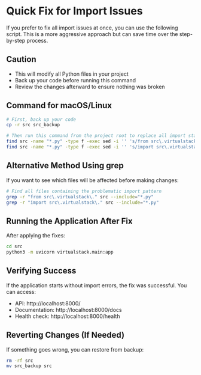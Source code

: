 # Quick Fix for Import Issues

If you prefer to fix all import issues at once, you can use the following script. This is a more aggressive approach but can save time over the step-by-step process.

## Caution

- This will modify all Python files in your project
- Back up your code before running this command
- Review the changes afterward to ensure nothing was broken

## Command for macOS/Linux

```bash
# First, back up your code
cp -r src src_backup

# Then run this command from the project root to replace all import statements
find src -name "*.py" -type f -exec sed -i '' 's/from src\.virtualstack\./from virtualstack./g' {} \;
find src -name "*.py" -type f -exec sed -i '' 's/import src\.virtualstack\./import virtualstack./g' {} \;
```

## Alternative Method Using grep

If you want to see which files will be affected before making changes:

```bash
# Find all files containing the problematic import pattern
grep -r "from src\.virtualstack\." src --include="*.py"
grep -r "import src\.virtualstack\." src --include="*.py"
```

## Running the Application After Fix

After applying the fixes:

```bash
cd src
python3 -m uvicorn virtualstack.main:app
```

## Verifying Success

If the application starts without import errors, the fix was successful. You can access:

- API: http://localhost:8000/
- Documentation: http://localhost:8000/docs
- Health check: http://localhost:8000/health

## Reverting Changes (If Needed)

If something goes wrong, you can restore from backup:

```bash
rm -rf src
mv src_backup src
``` 